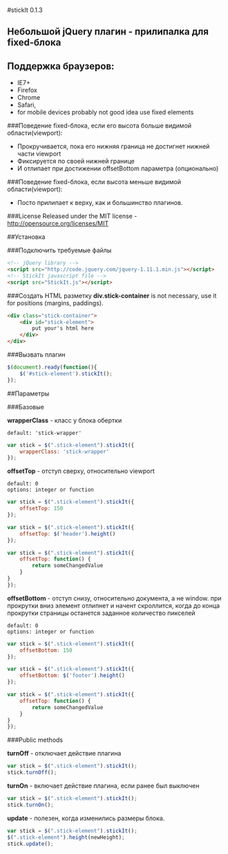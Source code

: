 #stickIt 0.1.3
## Небольшой jQuery плагин - прилипалка для fixed-блока

## Поддержка браузеров:
* IE7+
* Firefox
* Chrome
* Safari,
* for mobile devices probably not good idea use fixed elements

###Поведение fixed-блока, если его высота больше видимой области(viewport):
* Прокручивается, пока его нижняя граница не достигнет нижней части viewport
* Фиксируется по своей нижней границе
* И отлипает при достижении offsetBottom параметра (опционально)

###Поведение fixed-блока, если высота меньше видимой области(viewport):
* Посто прилипает к верху, как и большинство плагинов.

###License
Released under the MIT license - http://opensource.org/licenses/MIT

##Установка

###Подключить требуемые файлы

```html
<!-- jQuery library -->
<script src="http://code.jquery.com/jquery-1.11.1.min.js"></script>
<!-- StickIt javascript file -->
<script src="StickIt.js"></script>
```

###Создать HTML разметку
**div.stick-container** is not necessary, use it for positions (margins, paddings).
```html
<div class="stick-container">
	<div id="stick-element">
		put your's html here
	</div>
</div>
```

###Вызвать плагин
```javascript
$(document).ready(function(){
	$('#stick-element').stickIt();
});
```

##Параметры

###Базовые

**wrapperClass** - класс у блока обертки
```
default: 'stick-wrapper'
```

```javascript
var stick = $(".stick-element").stickIt({
	wrapperClass: 'stick-wrapper'
});
```

**offsetTop** - отступ сверху, относительно viewport
```
default: 0
options: integer or function
```

```javascript
var stick = $(".stick-element").stickIt({
	offsetTop: 150
});

var stick = $(".stick-element").stickIt({
	offsetTop: $('header').height()
});

var stick = $(".stick-element").stickIt({
	offsetTop: function() {
		return someChangedValue
	}
}
});
```

**offsetBottom** - отступ снизу, относительно документа, а не window.
при прокрутки вниз элемент отлипнет и начент скроллится,
когда до конца прокрутки страницы
останется заданное количество пикселей
```
default: 0
options: integer or function
```

```javascript
var stick = $(".stick-element").stickIt({
	offsetBottom: 150
});

var stick = $(".stick-element").stickIt({
	offsetBottom: $('footer').height()
});

var stick = $(".stick-element").stickIt({
	offsetTop: function() {
		return someChangedValue
	}
}
});
```

###Public methods

**turnOff** - отключает действие плагина

```javascript
var stick = $(".stick-element").stickIt();
stick.turnOff();
```

**turnOn** - включает действие плагина, если ранее был выключен

```javascript
var stick = $(".stick-element").stickIt();
stick.turnOn();
```

**update** - полезен, когда изменились размеры блока.

```javascript
var stick = $(".stick-element").stickIt();
$(".stick-element").height(newHeight);
stick.update();
```